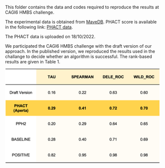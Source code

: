 

This folder contains the data and codes required to reproduce the results at CAGI6 HMBS challenge.

The experimental data is obtained from [MaveDB](https://www.mavedb.org/#/experiments/urn:mavedb:00000108-a).
PHACT score is available in the following link: [PHACT data](https://aperta.ulakbim.gov.tr/record/240637).

The PHACT data is uploaded on 18/10/2022.

We participated the CAGI6 HMBS challenge with the draft version of our approach. In the published version, we reproduced the results used in the challange to decide whether an algorithm is successful.
The rank-based results are given in Table 1.

![Tablo](images/Table.png)









